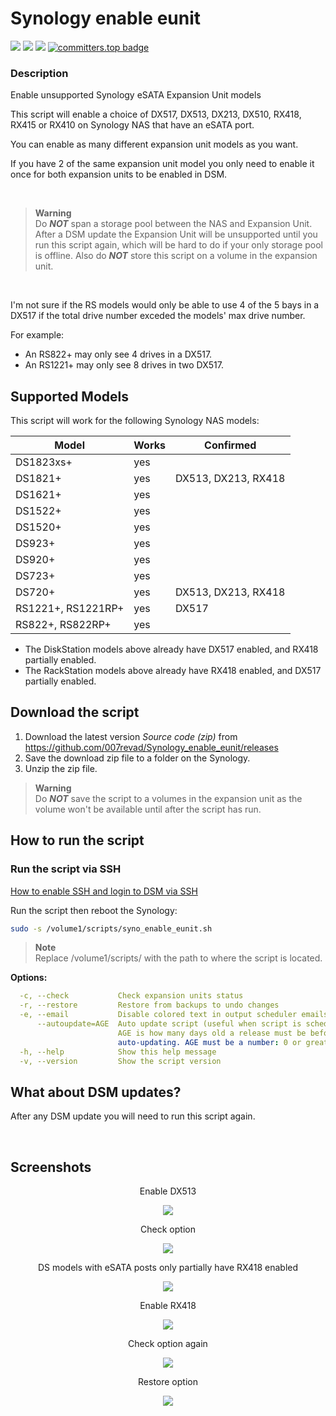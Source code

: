 # Synology enable eunit

<a href="https://github.com/007revad/Synology_enable_eunit/releases"><img src="https://img.shields.io/github/release/007revad/Synology_enable_eunit.svg"></a>
<a href="https://hits.seeyoufarm.com"><img src="https://hits.seeyoufarm.com/api/count/incr/badge.svg?url=https%3A%2F%2Fgithub.com%2F007revad%2FSynology_enable_eunith&count_bg=%2379C83D&title_bg=%23555555&icon=&icon_color=%23E7E7E7&title=views&edge_flat=false"/></a>
[![](https://img.shields.io/static/v1?label=Sponsor&message=%E2%9D%A4&logo=GitHub&color=%23fe8e86)](https://github.com/sponsors/007revad)
[![committers.top badge](https://user-badge.committers.top/australia/007revad.svg)](https://user-badge.committers.top/australia/007revad)

### Description
Enable unsupported Synology eSATA Expansion Unit models

This script will enable a choice of DX517, DX513, DX213, DX510, RX418, RX415 or RX410 on Synology NAS that have an eSATA port.

You can enable as many different expansion unit models as you want.

If you have 2 of the same expansion unit model you only need to enable it once for both expansion units to be enabled in DSM.

<br>

> **Warning** <br>
> Do ***NOT*** span a storage pool between the NAS and Expansion Unit. After a DSM update the Expansion Unit will be unsupported until you run this script again, which will be hard to do if your only storage pool is offline. Also do ***NOT*** store this script on a volume in the expansion unit.

<br>

I'm not sure if the RS models would only be able to use 4 of the 5 bays in a DX517 if the total drive number exceded the models' max drive number.

For example:
- An RS822+ may only see 4 drives in a DX517.
- An RS1221+ may only see 8 drives in two DX517.


## Supported Models

This script will work for the following Synology NAS models:

| Model   | Works | Confirmed |
|---------|-------|-----------|
| DS1823xs+ | yes | |
| DS1821+ | yes | DX513, DX213, RX418 |
| DS1621+ | yes | |
| DS1522+ | yes | |
| DS1520+ | yes | |
| DS923+  | yes | |
| DS920+  | yes | |
| DS723+  | yes | |
| DS720+  | yes | DX513, DX213, RX418 |
| RS1221+, RS1221RP+ | yes | DX517 |
| RS822+, RS822RP+ | yes | |

- The DiskStation models above already have DX517 enabled, and RX418 partially enabled.
- The RackStation models above already have RX418 enabled, and DX517 partially enabled.


## Download the script

1. Download the latest version _Source code (zip)_ from https://github.com/007revad/Synology_enable_eunit/releases
2. Save the download zip file to a folder on the Synology.
3. Unzip the zip file.

> **Warning** <br>
> Do ***NOT*** save the script to a volumes in the expansion unit as the volume won't be available until after the script has run.

## How to run the script

### Run the script via SSH

[How to enable SSH and login to DSM via SSH](https://kb.synology.com/en-global/DSM/tutorial/How_to_login_to_DSM_with_root_permission_via_SSH_Telnet)

Run the script then reboot the Synology:

```bash
sudo -s /volume1/scripts/syno_enable_eunit.sh
```

> **Note** <br>
> Replace /volume1/scripts/ with the path to where the script is located.

**Options:**
```YAML
  -c, --check           Check expansion units status
  -r, --restore         Restore from backups to undo changes
  -e, --email           Disable colored text in output scheduler emails
      --autoupdate=AGE  Auto update script (useful when script is scheduled)
                        AGE is how many days old a release must be before
                        auto-updating. AGE must be a number: 0 or greater
  -h, --help            Show this help message
  -v, --version         Show the script version

```

## What about DSM updates?

After any DSM update you will need to run this script again. 

<br>

## Screenshots

<p align="center">Enable DX513</p>
<p align="center"><img src="/images/esatab.png"></p>

<p align="center">Check option</p>
<p align="center"><img src="/images/enable_dx513b.png"></p>

<p align="center">DS models with eSATA posts only partially have RX418 enabled</p>
<p align="center"><img src="/images/default.png"></p>

<p align="center">Enable RX418</p>
<p align="center"><img src="/images/enable_rx418b.png"></p>

<p align="center">Check option again</p>
<p align="center"><img src="/images/enabled_3b.png"></p>

<p align="center">Restore option</p>
<p align="center"><img src="/images/restore.png"></p>

